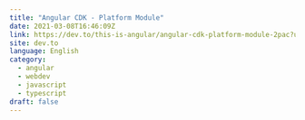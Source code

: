 ```yaml
---
title: "Angular CDK - Platform Module"
date: 2021-03-08T16:46:09Z
link: https://dev.to/this-is-angular/angular-cdk-platform-module-2pac?utm_medium=RSS&utm_source=news.12bit.vn
site: dev.to
language: English
category:
  - angular
  - webdev
  - javascript
  - typescript
draft: false
---
```


